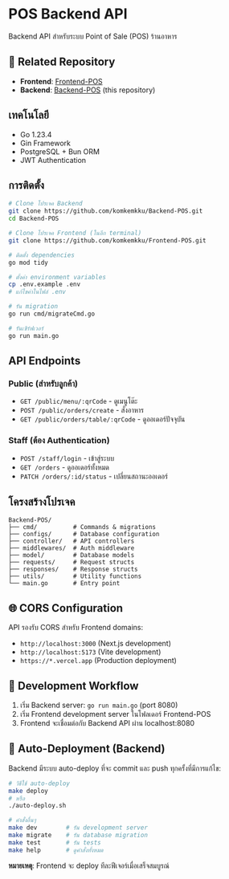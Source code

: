 # POS Backend API

Backend API สำหรับระบบ Point of Sale (POS) ร้านอาหาร

## 🔗 Related Repository
- **Frontend**: [Frontend-POS](https://github.com/komkemkku/Frontend-POS.git)
- **Backend**: [Backend-POS](https://github.com/komkemkku/Backend-POS.git) (this repository)

## เทคโนโลยี
- Go 1.23.4
- Gin Framework
- PostgreSQL + Bun ORM
- JWT Authentication

## การติดตั้ง

```bash
# Clone โปรเจค Backend
git clone https://github.com/komkemkku/Backend-POS.git
cd Backend-POS

# Clone โปรเจค Frontend (ในอีก terminal)
git clone https://github.com/komkemkku/Frontend-POS.git

# ติดตั้ง dependencies
go mod tidy

# ตั้งค่า environment variables
cp .env.example .env
# แก้ไขค่าในไฟล์ .env

# รัน migration
go run cmd/migrateCmd.go

# รันเซิร์ฟเวอร์
go run main.go
```

## API Endpoints

### Public (สำหรับลูกค้า)
- `GET /public/menu/:qrCode` - ดูเมนูโต๊ะ
- `POST /public/orders/create` - สั่งอาหาร
- `GET /public/orders/table/:qrCode` - ดูออเดอร์ปัจจุบัน

### Staff (ต้อง Authentication)
- `POST /staff/login` - เข้าสู่ระบบ
- `GET /orders` - ดูออเดอร์ทั้งหมด
- `PATCH /orders/:id/status` - เปลี่ยนสถานะออเดอร์

## โครงสร้างโปรเจค
```
Backend-POS/
├── cmd/          # Commands & migrations
├── configs/      # Database configuration
├── controller/   # API controllers
├── middlewares/  # Auth middleware
├── model/        # Database models
├── requests/     # Request structs
├── responses/    # Response structs
├── utils/        # Utility functions
└── main.go       # Entry point
```

## 🌐 CORS Configuration
API รองรับ CORS สำหรับ Frontend domains:
- `http://localhost:3000` (Next.js development)
- `http://localhost:5173` (Vite development)
- `https://*.vercel.app` (Production deployment)

## 📱 Development Workflow
1. เริ่ม Backend server: `go run main.go` (port 8080)
2. เริ่ม Frontend development server ในโฟลเดอร์ Frontend-POS
3. Frontend จะเชื่อมต่อกับ Backend API ผ่าน localhost:8080

## 🚀 Auto-Deployment (Backend)
Backend มีระบบ auto-deploy ที่จะ commit และ push ทุกครั้งที่มีการแก้ไข:

```bash
# วิธีใช้ auto-deploy
make deploy
# หรือ
./auto-deploy.sh

# คำสั่งอื่นๆ
make dev        # รัน development server
make migrate    # รัน database migration
make test       # รัน tests
make help       # ดูคำสั่งทั้งหมด
```

**หมายเหตุ**: Frontend จะ deploy ทีละฟีเจอร์เมื่อเสร็จสมบูรณ์
